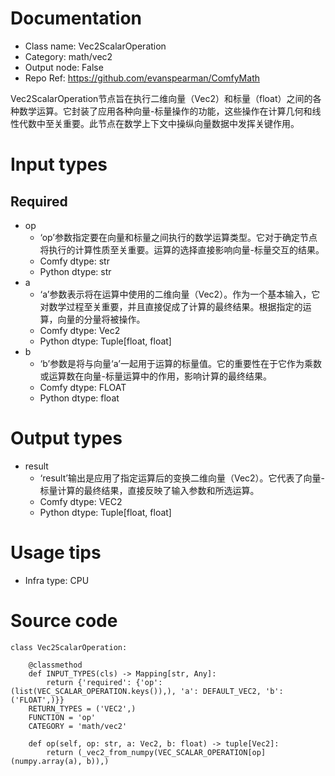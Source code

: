 # Documentation
- Class name: Vec2ScalarOperation
- Category: math/vec2
- Output node: False
- Repo Ref: https://github.com/evanspearman/ComfyMath

Vec2ScalarOperation节点旨在执行二维向量（Vec2）和标量（float）之间的各种数学运算。它封装了应用各种向量-标量操作的功能，这些操作在计算几何和线性代数中至关重要。此节点在数学上下文中操纵向量数据中发挥关键作用。

# Input types
## Required
- op
    - ‘op’参数指定要在向量和标量之间执行的数学运算类型。它对于确定节点将执行的计算性质至关重要。运算的选择直接影响向量-标量交互的结果。
    - Comfy dtype: str
    - Python dtype: str
- a
    - ‘a’参数表示将在运算中使用的二维向量（Vec2）。作为一个基本输入，它对数学过程至关重要，并且直接促成了计算的最终结果。根据指定的运算，向量的分量将被操作。
    - Comfy dtype: Vec2
    - Python dtype: Tuple[float, float]
- b
    - ‘b’参数是将与向量‘a’一起用于运算的标量值。它的重要性在于它作为乘数或运算数在向量-标量运算中的作用，影响计算的最终结果。
    - Comfy dtype: FLOAT
    - Python dtype: float

# Output types
- result
    - ‘result’输出是应用了指定运算后的变换二维向量（Vec2）。它代表了向量-标量计算的最终结果，直接反映了输入参数和所选运算。
    - Comfy dtype: VEC2
    - Python dtype: Tuple[float, float]

# Usage tips
- Infra type: CPU

# Source code
```
class Vec2ScalarOperation:

    @classmethod
    def INPUT_TYPES(cls) -> Mapping[str, Any]:
        return {'required': {'op': (list(VEC_SCALAR_OPERATION.keys()),), 'a': DEFAULT_VEC2, 'b': ('FLOAT',)}}
    RETURN_TYPES = ('VEC2',)
    FUNCTION = 'op'
    CATEGORY = 'math/vec2'

    def op(self, op: str, a: Vec2, b: float) -> tuple[Vec2]:
        return (_vec2_from_numpy(VEC_SCALAR_OPERATION[op](numpy.array(a), b)),)
```